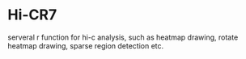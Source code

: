 # Hi-CR7
serveral r function for hi-c analysis, such as heatmap drawing, rotate heatmap drawing, sparse region detection etc.
